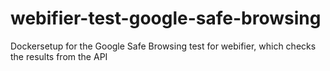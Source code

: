 # webifier-test-google-safe-browsing
Dockersetup for the Google Safe Browsing test for webifier, which checks the results from the API
